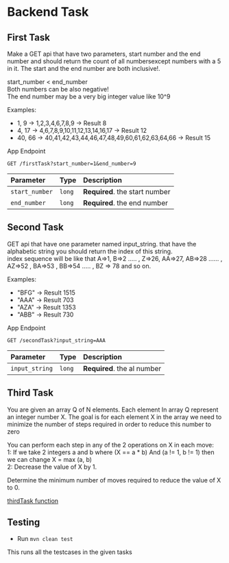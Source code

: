 # Backend Task


## First Task 
Make a GET api that have two parameters, start number and the end number and should return the count of all numbersexcept numbers with a 5 in it. The start and the end number are both inclusive!.

start_number < end_number  
Both numbers can be also negative!  
The end number may be a very big integer value like 10^9  

Examples:

- 1, 9 -> 1,2,3,4,6,7,8,9 -> Result 8   
- 4, 17 -> 4,6,7,8,9,10,11,12,13,14,16,17 -> Result 12   
- 40, 66 -> 40,41,42,43,44,46,47,48,49,60,61,62,63,64,66 -> Result 15   

App Endpoint   
```http
GET /firstTask?start_number=1&end_number=9
```

| Parameter | Type | Description |
| :--- | :--- | :--- |
| `start_number` | `long` | **Required**. the start number |   
| `end_number` | `long` | **Required**. the end number |    


## Second Task 
GET api that have one parameter named input_string. that have the alphabetic string you should return the index of this string.   
index sequence will be like that A=>1, B=>2 ..... , Z=>26, AA=>27, AB=>28 ...... , AZ=>52 , BA=>53 , BB=>54 ..... , BZ => 78 and so on.


Examples:

- "BFG" -> Result 1515   
- "AAA" -> Result 703   
- "AZA" -> Result 1353   
- "ABB" -> Result 730    


App Endpoint   
```http
GET /secondTask?input_string=AAA
```

| Parameter | Type | Description |
| :--- | :--- | :--- |
| `input_string` | `long` | **Required**. the al number |   


## Third Task 
You are given an array Q of N elements. Each element In array Q represent an integer number X. 
The goal is for each element X in the array we need to minimize the number of steps required in order to reduce this number to zero

You can perform each step in any of the 2 operations on X in each move:    
  1: If we take 2 integers a and b where (X == a * b) And (a != 1, b != 1) then we can change X = max (a, b)    
  2: Decrease the value of X by 1.   

Determine the minimum number of moves required to reduce the value of X to 0.

[thirdTask function](https://github.com/hosamk92/ApiTask/blob/main/src/main/java/com/api/task/apitask/lib/thirdTask.java#L11)


## Testing
- Run `mvn clean test`

This runs all the testcases in the given tasks
